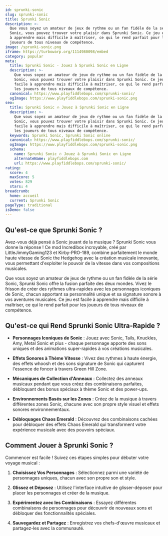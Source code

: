 ```yaml
---
id: sprunki-sonic
slug: sprunki-sonic
title: Sprunki Sonic
description: >-
  Que vous soyez un amateur de jeux de rythme ou un fan fidèle de la série
  Sonic, vous pouvez trouver votre plaisir dans Sprunki Sonic. Ce jeu est facile
  à apprendre mais difficile à maîtriser, ce qui le rend parfait pour les
  joueurs de tous niveaux de compétence.
image: /sprunki-sonic.png
iframe: https://turbowarp.org/1114980098/embed
category: popular
meta:
  title: Sprunki Sonic - Jouez à Sprunki Sonic en Ligne
  description: >-
    Que vous soyez un amateur de jeux de rythme ou un fan fidèle de la série
    Sonic, vous pouvez trouver votre plaisir dans Sprunki Sonic. Ce jeu est
    facile à apprendre mais difficile à maîtriser, ce qui le rend parfait pour
    les joueurs de tous niveaux de compétence.
  canonical: https://www.playfiddlebops.com/sprunki-sonic/
  ogImage: https://www.playfiddlebops.com/sprunki-sonic.png
seo:
  title: Sprunki Sonic 🔥 Jouez à Sprunki Sonic en Ligne
  description: >-
    Que vous soyez un amateur de jeux de rythme ou un fan fidèle de la série
    Sonic, vous pouvez trouver votre plaisir dans Sprunki Sonic. Ce jeu est
    facile à apprendre mais difficile à maîtriser, ce qui le rend parfait pour
    les joueurs de tous niveaux de compétence.
  keywords: Sprunki Sonic, Sprunki Sonic online
  canonical: https://www.playfiddlebops.com/sprunki-sonic/
  ogImage: https://www.playfiddlebops.com/sprunki-sonic.png
  schema:
    name: Sprunki Sonic 🔥 Jouez à Sprunki Sonic en Ligne
    alternateName: playfiddlebops.com
    url: https://www.playfiddlebops.com/sprunki-sonic/
rating:
  score: 4
  maxScore: 5
  votes: 829
  stars: 4
breadcrumb:
  home: accueil
  current: Sprunki Sonic
pageType: traditional
isDemo: false
---
```


## Qu'est-ce que Sprunki Sonic ?

Avez-vous déjà pensé à Sonic jouant de la musique ? Sprunki Sonic vous donne la réponse ! Ce mod Incredibox incroyable, créé par LittleJimmyGaming123 et Kirby-PRO-189, combine parfaitement le monde haute vitesse de Sonic the Hedgehog avec la création musicale innovante, vous permettant d'exploiter le pouvoir de la vitesse dans vos compositions musicales.

Que vous soyez un amateur de jeux de rythme ou un fan fidèle de la série Sonic, Sprunki Sonic offre la fusion parfaite des deux mondes. Vivez le frisson de créer des rythmes ultra-rapides avec les personnages iconiques de Sonic, chacun apportant sa personnalité unique et sa signature sonore à vos aventures musicales. Ce jeu est facile à apprendre mais difficile à maîtriser, ce qui le rend parfait pour les joueurs de tous niveaux de compétence.

## Qu'est-ce qui Rend Sprunki Sonic Ultra-Rapide ?

- **Personnages Iconiques de Sonic** : Jouez avec Sonic, Tails, Knuckles, Amy, Metal Sonic et plus - chaque personnage apporte des sons uniques et des animations super-rapides à vos créations musicales.

- **Effets Sonores à Thème Vitesse** : Vivez des rythmes à haute énergie, des effets whoosh et des sons signature de Sonic qui capturent l'essence de foncer à travers Green Hill Zone.

- **Mécaniques de Collection d'Anneaux** : Collectez des anneaux musicaux pendant que vous créez des combinaisons parfaites, débloquant des bonus spéciaux à thème Sonic et des power-ups.

- **Environnements Basés sur les Zones** : Créez de la musique à travers différentes zones Sonic, chacune avec son propre style visuel et effets sonores environnementaux.

- **Débloquages Chaos Emerald** : Découvrez des combinaisons cachées pour débloquer des effets Chaos Emerald qui transforment votre expérience musicale avec des pouvoirs spéciaux.

## Comment Jouer à Sprunki Sonic ?

Commencer est facile ! Suivez ces étapes simples pour débuter votre voyage musical :

1. **Choisissez Vos Personnages** : Sélectionnez parmi une variété de personnages uniques, chacun avec son propre son et style.

1. **Glissez et Déposez** : Utilisez l'interface intuitive de glisser-déposer pour placer les personnages et créer de la musique.

1. **Expérimentez avec les Combinaisons** : Essayez différentes combinaisons de personnages pour découvrir de nouveaux sons et débloquer des fonctionnalités spéciales.

1. **Sauvegardez et Partagez** : Enregistrez vos chefs-d'œuvre musicaux et partagez-les avec la communauté.
